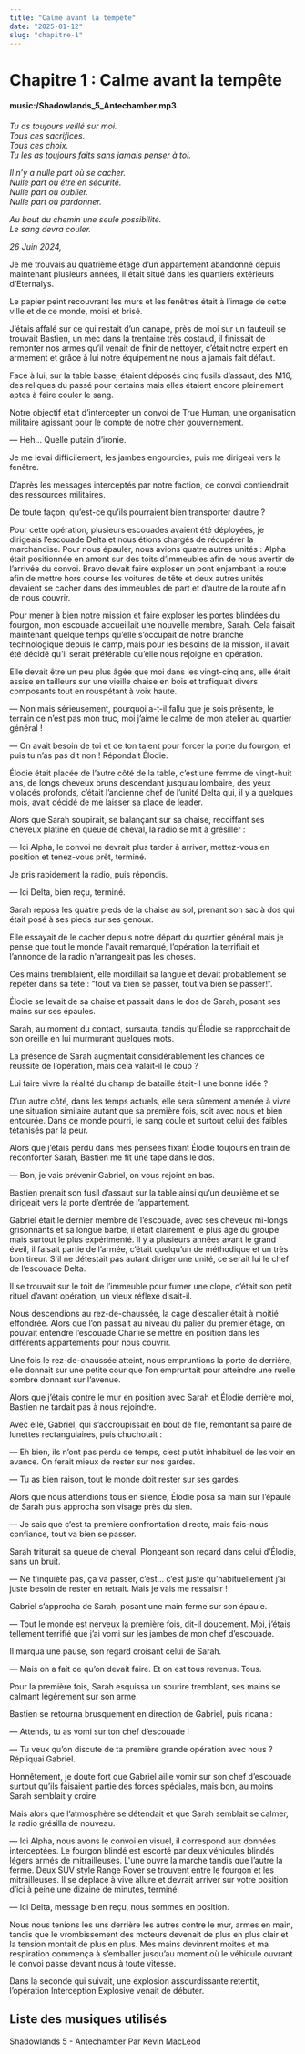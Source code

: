```yaml
---
title: "Calme avant la tempête"
date: "2025-01-12"
slug: "chapitre-1"
---
```


# Chapitre 1 : Calme avant la tempête

#### music:/Shadowlands_5_Antechamber.mp3

*Tu as toujours veillé sur moi.*     
*Tous ces sacrifices.*     
*Tous ces choix.*     
*Tu les as toujours faits sans jamais penser à toi.*     

*Il n’y a nulle part où se cacher.*       
*Nulle part où être en sécurité.*        
*Nulle part où oublier.*        
*Nulle part où pardonner.*     

*Au bout du chemin une seule possibilité.*     
*Le sang devra couler.*


*26 Juin 2024,*

Je me trouvais au quatrième étage d’un appartement abandonné depuis maintenant plusieurs années, il était situé dans les quartiers extérieurs d’Eternalys.

Le papier peint recouvrant les murs et les fenêtres était à l’image de cette ville et de ce monde, moisi et brisé. 

 J’étais affalé sur ce qui restait d’un canapé, près de moi sur un fauteuil se trouvait Bastien, un mec dans la trentaine très costaud, il finissait de remonter nos armes qu’il venait de finir de nettoyer, c’était notre expert en armement et grâce à lui notre équipement ne nous a jamais fait défaut. 

Face à lui, sur la table basse, étaient déposés cinq fusils d’assaut, des M16, des reliques du passé pour certains mais elles étaient encore pleinement aptes à faire couler le sang.

Notre objectif était d’intercepter un convoi de True Human, une organisation militaire agissant pour le compte de notre cher gouvernement.

— Heh... Quelle putain d’ironie.

Je me levai difficilement, les jambes engourdies, puis me dirigeai vers la fenêtre.

D’après les messages interceptés par notre faction, ce convoi contiendrait des ressources militaires. 

De toute façon, qu’est-ce qu’ils pourraient bien transporter d’autre ?

Pour cette opération, plusieurs escouades avaient été déployées, je dirigeais l’escouade Delta et nous étions chargés de récupérer la marchandise. Pour nous épauler, nous avions quatre autres unités : Alpha était positionnée en amont sur des toits d’immeubles afin de nous avertir de l’arrivée du convoi. Bravo devait faire exploser un pont enjambant la route afin de mettre hors course les voitures de tête et deux autres unités devaient se cacher dans des immeubles de part et d’autre de la route afin de nous couvrir.

Pour mener à bien notre mission et faire exploser les portes blindées du fourgon, mon escouade accueillait une nouvelle membre, Sarah. Cela faisait maintenant quelque temps qu’elle s’occupait de notre branche technologique depuis le camp, mais pour les besoins de la mission, il avait été décidé qu’il serait préférable qu’elle nous rejoigne en opération.

Elle devait être un peu plus âgée que moi dans les vingt-cinq ans, elle était assise en tailleurs sur une vieille chaise en bois et trafiquait divers composants tout en rouspétant à voix haute.

— Non mais sérieusement, pourquoi a-t-il fallu que je sois présente, le terrain ce n’est pas mon truc, moi j’aime le calme de mon atelier au quartier général !

— On avait besoin de toi et de ton talent pour forcer la porte du fourgon, et puis tu n’as pas dit non ! Répondait Élodie.

Élodie était placée de l’autre côté de la table, c’est une femme de vingt-huit ans, de longs cheveux bruns descendant jusqu’au lombaire, des yeux violacés profonds, c’était l’ancienne chef de l’unité Delta qui, il y a quelques mois, avait décidé de me laisser sa place de leader.

Alors que Sarah soupirait, se balançant sur sa chaise, recoiffant ses cheveux platine en queue de cheval, la radio se mit à grésiller :

— Ici Alpha, le convoi ne devrait plus tarder à arriver, mettez-vous en position et tenez-vous prêt, terminé.

Je pris rapidement la radio, puis répondis.

— Ici Delta, bien reçu, terminé.

Sarah reposa les quatre pieds de la chaise au sol, prenant son sac à dos qui était posé à ses pieds sur ses genoux.

Elle essayait de le cacher depuis notre départ du quartier général mais je pense que tout le monde l'avait remarqué, l’opération la terrifiait et l’annonce de la radio n'arrangeait pas les choses.

Ces mains tremblaient, elle mordillait sa langue et devait probablement se répéter dans sa tête : "tout va bien se passer, tout va bien se passer!”.

Élodie se levait de sa chaise et passait dans le dos de Sarah, posant ses mains sur ses épaules.

Sarah, au moment du contact, sursauta, tandis qu’Élodie se rapprochait de son oreille en lui murmurant quelques mots.

La présence de Sarah augmentait considérablement les chances de réussite de l’opération, mais cela valait-il le coup ?

Lui faire vivre la réalité du champ de bataille était-il une bonne idée ?

D’un autre côté, dans les temps actuels, elle sera sûrement amenée à vivre une situation similaire autant que sa première fois, soit avec nous et bien entourée. Dans ce monde pourri, le sang coule et surtout celui des faibles tétanisés par la peur.

Alors que j’étais perdu dans mes pensées fixant Élodie toujours en train de réconforter Sarah, Bastien me fit une tape dans le dos.

— Bon, je vais prévenir Gabriel, on vous rejoint en bas.

Bastien prenait son fusil d’assaut sur la table ainsi qu’un deuxième et se dirigeait vers la porte d’entrée de l’appartement.

Gabriel était le dernier membre de l’escouade, avec ses cheveux mi-longs grisonnants et sa longue barbe, il était clairement le plus âgé du groupe mais surtout le plus expérimenté. Il y a plusieurs années avant le grand éveil, il faisait partie de l’armée, c’était quelqu’un de méthodique et un très bon tireur. S'il ne détestait pas autant diriger une unité, ce serait lui le chef de l’escouade Delta.

Il se trouvait sur le toit de l’immeuble pour fumer une clope, c’était son petit rituel d’avant opération, un vieux réflexe disait-il.

Nous descendions au rez-de-chaussée, la cage d’escalier était à moitié effondrée. Alors que l’on passait au niveau du palier du premier étage, on pouvait entendre l’escouade Charlie se mettre en position dans les différents appartements pour nous couvrir.

Une fois le rez-de-chaussée atteint, nous empruntions la porte de derrière, elle donnait sur une petite cour que l’on empruntait pour atteindre une ruelle sombre donnant sur l’avenue.

Alors que j’étais contre le mur en position avec Sarah et Élodie derrière moi, Bastien ne tardait pas à nous rejoindre.

Avec elle, Gabriel, qui s’accroupissait en bout de file, remontant sa paire de lunettes rectangulaires, puis chuchotait :

— Eh bien, ils n’ont pas perdu de temps, c’est plutôt inhabituel de les voir en avance. On ferait mieux de rester sur nos gardes.

— Tu as bien raison, tout le monde doit rester sur ses gardes.

Alors que nous attendions tous en silence, Élodie posa sa main sur l’épaule de Sarah puis approcha son visage près du sien.

— Je sais que c’est ta première confrontation directe, mais fais-nous confiance, tout va bien se passer.

Sarah triturait sa queue de cheval. Plongeant son regard dans celui d’Élodie, sans un bruit.

— Ne t’inquiète pas, ça va passer, c’est… c’est juste qu’habituellement j’ai juste besoin de rester en retrait. Mais je vais me ressaisir !

Gabriel s’approcha de Sarah, posant une main ferme sur son épaule.

— Tout le monde est nerveux la première fois, dit-il doucement. Moi, j’étais tellement terrifié que j’ai vomi sur les jambes de mon chef d’escouade.

Il marqua une pause, son regard croisant celui de Sarah.

— Mais on a fait ce qu’on devait faire. Et on est tous revenus. Tous.

Pour la première fois, Sarah esquissa un sourire tremblant, ses mains se calmant légèrement sur son arme.

Bastien se retourna brusquement en direction de Gabriel, puis ricana :

— Attends, tu as vomi sur ton chef d’escouade !

— Tu veux qu’on discute de ta première grande opération avec nous ? Répliquai Gabriel.

Honnêtement, je doute fort que Gabriel aille vomir sur son chef d’escouade surtout qu’ils faisaient partie des forces spéciales, mais bon, au moins Sarah semblait y croire.

Mais alors que l’atmosphère se détendait et que Sarah semblait se calmer, la radio grésilla de nouveau.
 
— Ici Alpha, nous avons le convoi en visuel, il correspond aux données interceptées. Le fourgon blindé est escorté par deux véhicules blindés légers armés de mitrailleuses. L'une ouvre la marche tandis que l’autre la ferme. Deux SUV style Range Rover se trouvent entre le fourgon et les mitrailleuses. Il se déplace à vive allure et devrait arriver sur votre position d’ici à peine une dizaine de minutes, terminé.

— Ici Delta, message bien reçu, nous sommes en position.

Nous nous tenions les uns derrière les autres contre le mur, armes en main, tandis que le vrombissement des moteurs devenait de plus en plus clair et la tension montait de plus en plus. Mes mains devinrent moites et ma respiration commença à s’emballer jusqu’au moment où le véhicule ouvrant le convoi passe devant nous à toute vitesse.

Dans la seconde qui suivait, une explosion assourdissante retentit, l’opération Interception Explosive venait de débuter.


## Liste des musiques utilisés

Shadowlands 5 - Antechamber Par Kevin MacLeod
